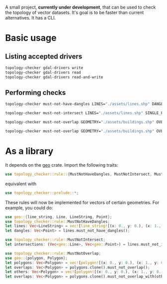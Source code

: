 A small project, **currently under development**, that can be used to check the topology of vector datasets. It's goal is to be faster than current alternatives. It has a CLI.

# Basic usage

## Listing accepted drivers
```sh
topology-checker gdal-drivers write
topology-checker gdal-drivers read
topology-checker gdal-drivers read-and-write
```

## Performing checks
```sh
topology-checker must-not-have-dangles LINES="./assets/lines.shp" DANGLES="./assets/dangles.shp"

topology-checker must-not-intersect LINES="./assets/lines.shp" SINGLE_POINTS="./assets/point_intersections.shp" COLLINEAR_LINES="./assets/line_intersections.shp"

topology-checker must-not-overlap GEOMETRY="./assets/buildings.shp" OVERLAPS="./assets/overlaps.shp"

topology-checker must-not-overlap GEOMETRY="./assets/buildings.shp" OVERLAPS="./assets/overlaps.shp" OTHER="./assets/buildings_other.shp"
```

# As a library
It depends on the [geo](https://crates.io/crates/geo) crate. Import the following traits:
```rust
use topology_checker::rule::{MustNotHaveDangles, MustNotIntersect, MustNotOverlap};
```
equivalent with
```rust
use topology_checker::prelude::*;
```
These rules will now be implemented for vectors of certain geometries. For example, you could do:
```rust
use geo::{line_string, Line, LineString, Point};
use topology_checker::rule::MustNotHaveDangles;
let lines: Vec<LineString> = vec![line_string![(x: 0., y: 0.), (x: 1., y: 1.)], line_string![(x: 1., y: 1.), (x: 2., y: 2.)]];
let dangles: Vec<Point> = lines.must_not_have_dangles();

use topology_checker::rule::MustNotIntersect;
let intersections: (Vec<geo::Line>, Vec<geo::Point>) = lines.must_not_intersect();

use topology_checker::rule::MustNotOverlap;
use geo::{polygon, Polygon};
let polygons: Vec<Polygon> = vec![polygon![(x: 0., y: 0.), (x: 1., y: 0.), (x: 1., y: 1.), (x: 0., y: 1.), (x: 0., y: 0.)], polygon![(x: 1., y: 1.), (x: 2., y: 1.), (x: 2., y: 2.), (x: 1., y: 2.), (x: 1., y: 1.)]];
let overlaps: Vec<Polygon> = polygons.clone().must_not_overlap();
let others: Vec<Polygon> = vec![polygon![(x: 0., y: 0.), (x: 1., y: 0.), (x: 1., y: 1.), (x: 0., y: 1.), (x: 0., y: 0.)], polygon![(x: 1., y: 1.), (x: 2., y: 1.), (x: 2., y: 2.), (x: 1., y: 2.), (x: 1., y: 1.)]];
let overlaps: Vec<Polygon> = polygons.clone().must_not_overlap_with(others);
```
